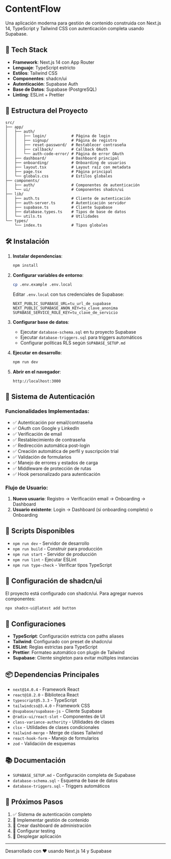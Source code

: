 # ContentFlow

Una aplicación moderna para gestión de contenido construida con Next.js 14, TypeScript y Tailwind CSS con autenticación completa usando Supabase.

## 🚀 Tech Stack

- **Framework**: Next.js 14 con App Router
- **Lenguaje**: TypeScript estricto
- **Estilos**: Tailwind CSS
- **Componentes**: shadcn/ui
- **Autenticación**: Supabase Auth
- **Base de Datos**: Supabase (PostgreSQL)
- **Linting**: ESLint + Prettier

## 📁 Estructura del Proyecto

```
src/
├── app/
│   ├── auth/
│   │   ├── login/           # Página de login
│   │   ├── signup/          # Página de registro
│   │   ├── reset-password/  # Restablecer contraseña
│   │   ├── callback/        # Callback OAuth
│   │   └── auth-code-error/ # Página de error OAuth
│   ├── dashboard/           # Dashboard principal
│   ├── onboarding/          # Onboarding de usuarios
│   ├── layout.tsx           # Layout raíz con metadata
│   ├── page.tsx             # Página principal
│   └── globals.css          # Estilos globales
├── components/
│   ├── auth/                # Componentes de autenticación
│   └── ui/                  # Componentes shadcn/ui
├── lib/
│   ├── auth.ts              # Cliente de autenticación
│   ├── auth-server.ts       # Autenticación servidor
│   ├── supabase.ts          # Cliente Supabase
│   ├── database.types.ts    # Tipos de base de datos
│   └── utils.ts             # Utilidades
└── types/
    └── index.ts             # Tipos globales
```

## 🛠️ Instalación

1. **Instalar dependencias**:
   ```bash
   npm install
   ```

2. **Configurar variables de entorno**:
   ```bash
   cp .env.example .env.local
   ```
   
   Editar `.env.local` con tus credenciales de Supabase:
   ```
   NEXT_PUBLIC_SUPABASE_URL=tu_url_de_supabase
   NEXT_PUBLIC_SUPABASE_ANON_KEY=tu_clave_anonima
   SUPABASE_SERVICE_ROLE_KEY=tu_clave_de_servicio
   ```

3. **Configurar base de datos**:
   - Ejecutar `database-schema.sql` en tu proyecto Supabase
   - Ejecutar `database-triggers.sql` para triggers automáticos
   - Configurar políticas RLS según `SUPABASE_SETUP.md`

4. **Ejecutar en desarrollo**:
   ```bash
   npm run dev
   ```

5. **Abrir en el navegador**:
   ```
   http://localhost:3000
   ```

## 🔐 Sistema de Autenticación

### Funcionalidades Implementadas:
- ✅ Autenticación por email/contraseña
- ✅ OAuth con Google y LinkedIn
- ✅ Verificación de email
- ✅ Restablecimiento de contraseña
- ✅ Redirección automática post-login
- ✅ Creación automática de perfil y suscripción trial
- ✅ Validación de formularios
- ✅ Manejo de errores y estados de carga
- ✅ Middleware de protección de rutas
- ✅ Hook personalizado para autenticación

### Flujo de Usuario:
1. **Nuevo usuario**: Registro → Verificación email → Onboarding → Dashboard
2. **Usuario existente**: Login → Dashboard (si onboarding completo) o Onboarding

## 📝 Scripts Disponibles

- `npm run dev` - Servidor de desarrollo
- `npm run build` - Construir para producción
- `npm run start` - Servidor de producción
- `npm run lint` - Ejecutar ESLint
- `npm run type-check` - Verificar tipos TypeScript

## 🎨 Configuración de shadcn/ui

El proyecto está configurado con shadcn/ui. Para agregar nuevos componentes:

```bash
npx shadcn-ui@latest add button
```

## 🔧 Configuraciones

- **TypeScript**: Configuración estricta con paths aliases
- **Tailwind**: Configurado con preset de shadcn/ui
- **ESLint**: Reglas estrictas para TypeScript
- **Prettier**: Formateo automático con plugin de Tailwind
- **Supabase**: Cliente singleton para evitar múltiples instancias

## 📦 Dependencias Principales

- `next@14.0.4` - Framework React
- `react@18.2.0` - Biblioteca React
- `typescript@5.3.3` - TypeScript
- `tailwindcss@3.4.0` - Framework CSS
- `@supabase/supabase-js` - Cliente Supabase
- `@radix-ui/react-slot` - Componentes de UI
- `class-variance-authority` - Utilidades de clases
- `clsx` - Utilidades de clases condicionales
- `tailwind-merge` - Merge de clases Tailwind
- `react-hook-form` - Manejo de formularios
- `zod` - Validación de esquemas

## 📚 Documentación

- `SUPABASE_SETUP.md` - Configuración completa de Supabase
- `database-schema.sql` - Esquema de base de datos
- `database-triggers.sql` - Triggers automáticos

## 🎯 Próximos Pasos

1. ✅ Sistema de autenticación completo
2. 🔄 Implementar gestión de contenido
3. 🔄 Crear dashboard de administración
4. 🔄 Configurar testing
5. 🔄 Desplegar aplicación

---

Desarrollado con ❤️ usando Next.js 14 y Supabase

